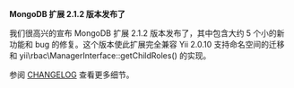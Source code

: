 **MongoDB 扩展 2.1.2 版本发布了**

我们很高兴的宣布 MongoDB 扩展 2.1.2 版本发布了，其中包含大约 5 个小的新功能和 bug 的修复。这个版本使此扩展完全兼容 Yii 2.0.10 支持命名空间的迁移和 yii\rbac\ManagerInterface::getChildRoles() 的实现。

参阅 [CHANGELOG](https://github.com/yiisoft/yii2-mongodb/blob/master/CHANGELOG.md) 查看更多细节。